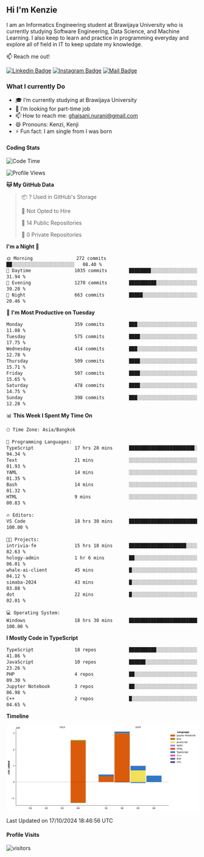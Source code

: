 ## Hi I'm Kenzie


I am an Informatics Engineering student at Brawijaya University who is currently studying Software Engineering, Data Science, and Machine Learning. I also keep to learn and practice in programming everyday and explore all of field in IT to keep update my knowledge.

:mailbox: Reach me out!

[![Linkedin Badge](https://img.shields.io/badge/-Kenzie_Taqiyassar-0e76a8?style=flat&labelColor=0e76a8&logo=linkedin&logoColor=white)](https://www.linkedin.com/in/kenzie-taqiyassar-37458b1aa/) 
[![Instagram Badge](https://img.shields.io/badge/-@__kenziehh_-e84393?style=flat&labelColor=e84393&logo=instagram&logoColor=white)](https://www.instagram.com/_kenziehh/) 
[![Mail Badge](https://img.shields.io/badge/-ghaisani.nurani-c0392b?style=flat&labelColor=c0392b&logo=gmail&logoColor=white)](mailto:ghaisani.nurani@gmail.com)

### What I currently Do

- 🎓 I’m currently studying at Brawijaya University
- 💼 I’m looking for part-time job
- 📫 How to reach me: ghaisani.nurani@gmail.com
- 😄 Pronouns: Kenzi, Kenji
- ⚡ Fun fact: I am single from I was born

#### Coding Stats
<!--START_SECTION:waka-->
![Code Time](http://img.shields.io/badge/Code%20Time-803%20hrs%2046%20mins-blue)

![Profile Views](http://img.shields.io/badge/Profile%20Views-0-blue)

**🐱 My GitHub Data** 

> 📦 ? Used in GitHub's Storage 
 > 
> 🚫 Not Opted to Hire
 > 
> 📜 14 Public Repositories 
 > 
> 🔑 0 Private Repositories 
 > 
**I'm a Night 🦉** 

```text
🌞 Morning                272 commits         ██░░░░░░░░░░░░░░░░░░░░░░░   08.40 % 
🌆 Daytime                1035 commits        ████████░░░░░░░░░░░░░░░░░   31.94 % 
🌃 Evening                1270 commits        ██████████░░░░░░░░░░░░░░░   39.20 % 
🌙 Night                  663 commits         █████░░░░░░░░░░░░░░░░░░░░   20.46 % 
```
📅 **I'm Most Productive on Tuesday** 

```text
Monday                   359 commits         ███░░░░░░░░░░░░░░░░░░░░░░   11.08 % 
Tuesday                  575 commits         ████░░░░░░░░░░░░░░░░░░░░░   17.75 % 
Wednesday                414 commits         ███░░░░░░░░░░░░░░░░░░░░░░   12.78 % 
Thursday                 509 commits         ████░░░░░░░░░░░░░░░░░░░░░   15.71 % 
Friday                   507 commits         ████░░░░░░░░░░░░░░░░░░░░░   15.65 % 
Saturday                 478 commits         ████░░░░░░░░░░░░░░░░░░░░░   14.75 % 
Sunday                   398 commits         ███░░░░░░░░░░░░░░░░░░░░░░   12.28 % 
```


📊 **This Week I Spent My Time On** 

```text
🕑︎ Time Zone: Asia/Bangkok

💬 Programming Languages: 
TypeScript               17 hrs 28 mins      ████████████████████████░   94.34 % 
Text                     21 mins             ░░░░░░░░░░░░░░░░░░░░░░░░░   01.93 % 
YAML                     14 mins             ░░░░░░░░░░░░░░░░░░░░░░░░░   01.35 % 
Bash                     14 mins             ░░░░░░░░░░░░░░░░░░░░░░░░░   01.32 % 
HTML                     9 mins              ░░░░░░░░░░░░░░░░░░░░░░░░░   00.83 % 

🔥 Editors: 
VS Code                  18 hrs 30 mins      █████████████████████████   100.00 % 

🐱‍💻 Projects: 
intrivia-fe              15 hrs 18 mins      █████████████████████░░░░   82.63 % 
hology-admin             1 hr 6 mins         ██░░░░░░░░░░░░░░░░░░░░░░░   06.01 % 
whale-ai-client          45 mins             █░░░░░░░░░░░░░░░░░░░░░░░░   04.12 % 
simaba-2024              43 mins             █░░░░░░░░░░░░░░░░░░░░░░░░   03.88 % 
dot                      22 mins             █░░░░░░░░░░░░░░░░░░░░░░░░   02.01 % 

💻 Operating System: 
Windows                  18 hrs 30 mins      █████████████████████████   100.00 % 
```

**I Mostly Code in TypeScript** 

```text
TypeScript               18 repos            ██████████░░░░░░░░░░░░░░░   41.86 % 
JavaScript               10 repos            ██████░░░░░░░░░░░░░░░░░░░   23.26 % 
PHP                      4 repos             ██░░░░░░░░░░░░░░░░░░░░░░░   09.30 % 
Jupyter Notebook         3 repos             ██░░░░░░░░░░░░░░░░░░░░░░░   06.98 % 
C++                      2 repos             █░░░░░░░░░░░░░░░░░░░░░░░░   04.65 % 
```



**Timeline**

![Lines of Code chart](https://raw.githubusercontent.com/kenziehh/kenziehh/master/assets/bar_graph.png)


 Last Updated on 17/10/2024 18:46:56 UTC
<!--END_SECTION:waka-->


#### Profile Visits

![visitors](https://visitor-badge.glitch.me/badge?page_id=kenziehh.kenziehh)





